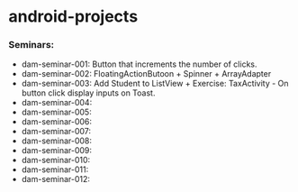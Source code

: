 # android-projects

### Seminars:
- dam-seminar-001: Button that increments the number of clicks.
- dam-seminar-002: FloatingActionButoon + Spinner + ArrayAdapter<CharSequence>
- dam-seminar-003: Add Student to ListView + Exercise: TaxActivity - On button click display inputs on Toast.
- dam-seminar-004:
- dam-seminar-005:
- dam-seminar-006:
- dam-seminar-007:
- dam-seminar-008:
- dam-seminar-009:
- dam-seminar-010:
- dam-seminar-011:
- dam-seminar-012:

